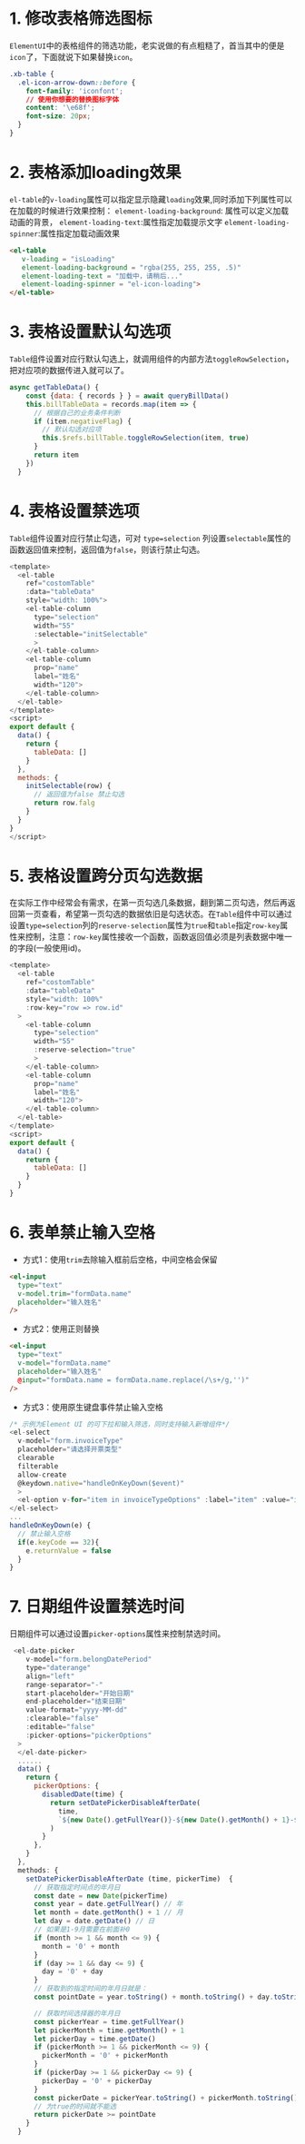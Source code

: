 # 1. 修改表格筛选图标
`ElementUI`中的表格组件的筛选功能，老实说做的有点粗糙了，首当其中的便是`icon`了，下面就说下如果替换`icon`。
```css
.xb-table {
  .el-icon-arrow-down::before {
    font-family: 'iconfont';
    // 使用你想要的替换图标字体
    content: '\e68f';
    font-size: 20px;
  }
}
```
# 2. 表格添加loading效果
`el-table`的`v-loading`属性可以指定显示隐藏`loading`效果,同时添加下列属性可以在加载的时候进行效果控制：
`element-loading-background`: 属性可以定义加载动画的背景，
`element-loading-text`:属性指定加载提示文字
`element-loading-spinner`:属性指定加载动画效果
```html
<el-table
   v-loading = "isLoading"
   element-loading-background = "rgba(255, 255, 255, .5)"
   element-loading-text = "加载中，请稍后..."
   element-loading-spinner = "el-icon-loading">
</el-table>
```

# 3. 表格设置默认勾选项
`Table`组件设置对应行默认勾选上，就调用组件的内部方法`toggleRowSelection`，把对应项的数据传进入就可以了。
```js
async getTableData() {
    const {data: { records } } = await queryBillData()
    this.billTableData = records.map(item => {
      // 根据自己的业务条件判断
      if (item.negativeFlag) {
        // 默认勾选对应项
        this.$refs.billTable.toggleRowSelection(item, true)
      }
      return item
    })
  }
```
# 4. 表格设置禁选项
`Table`组件设置对应行禁止勾选，可对 `type=selection` 列设置`selectable`属性的函数返回值来控制，返回值为`false`，则该行禁止勾选。
```js
<template>
  <el-table
    ref="costomTable"
    :data="tableData"
    style="width: 100%">
    <el-table-column
      type="selection"
      width="55"
      :selectable="initSelectable"
      >
    </el-table-column>
    <el-table-column
      prop="name"
      label="姓名"
      width="120">
    </el-table-column>
  </el-table>
</template>
<script>
export default {
  data() {
    return {
      tableData: []
    }
  },
  methods: {
    initSelectable(row) {
      // 返回值为false 禁止勾选
      return row.falg
    }
  }
}
</script>
```
# 5. 表格设置跨分页勾选数据
在实际工作中经常会有需求，在第一页勾选几条数据，翻到第二页勾选，然后再返回第一页查看，希望第一页勾选的数据依旧是勾选状态。在`Table`组件中可以通过设置`type=selection`列的`reserve-selection`属性为`true`和`table`指定`row-key`属性来控制，注意：`row-key`属性接收一个函数，函数返回值必须是列表数据中唯一的字段(一般使用id)。
```js
<template>
  <el-table
    ref="costomTable"
    :data="tableData"
    style="width: 100%"
    :row-key="row => row.id"
  >
    <el-table-column
      type="selection"
      width="55"
      :reserve-selection="true"
      >
    </el-table-column>
    <el-table-column
      prop="name"
      label="姓名"
      width="120">
    </el-table-column>
  </el-table>
</template>
<script>
export default {
  data() {
    return {
      tableData: []
    }
  }
}
```
# 6. 表单禁止输入空格
- 方式1：使用`trim`去除输入框前后空格，中间空格会保留
```html
<el-input
  type="text"
  v-model.trim="formData.name"
  placeholder="输入姓名"
/>
```
- 方式2：使用正则替换
```html
<el-input
  type="text"
  v-model="formData.name"
  placeholder="输入姓名"
  @input="formData.name = formData.name.replace(/\s+/g,'')"
/>
```
- 方式3：使用原生键盘事件禁止输入空格
```js
/* 示例为Element UI 的可下拉和输入筛选，同时支持输入新增组件*/
<el-select
  v-model="form.invoiceType"
  placeholder="请选择开票类型"
  clearable
  filterable
  allow-create
  @keydown.native="handleOnKeyDown($event)"
  >
  <el-option v-for="item in invoiceTypeOptions" :label="item" :value="item" clearable :key="item" />
</el-select>
...
handleOnKeyDown(e) {
  // 禁止输入空格
  if(e.keyCode == 32){
    e.returnValue = false
  }
}
```
# 7. 日期组件设置禁选时间
日期组件可以通过设置`picker-options`属性来控制禁选时间。
```js
 <el-date-picker
    v-model="form.belongDatePeriod"
    type="daterange"
    align="left"
    range-separator="-"
    start-placeholder="开始日期"
    end-placeholder="结束日期"
    value-format="yyyy-MM-dd"
    :clearable="false"
    :editable="false"
    :picker-options="pickerOptions"
  >
  </el-date-picker>
  ......
  data() {
    return {
      pickerOptions: {
        disabledDate(time) {
          return setDatePickerDisableAfterDate(
            time,
            `${new Date().getFullYear()}-${new Date().getMonth() + 1}-${new Date().getDate()}`
          )
        }
      },
    }
  },
  methods: {
    setDatePickerDisableAfterDate (time, pickerTime)  {
      // 获取指定时间点的年月日
      const date = new Date(pickerTime)
      const year = date.getFullYear() // 年
      let month = date.getMonth() + 1 // 月
      let day = date.getDate() // 日
      // 如果是1-9月需要在前面补0
      if (month >= 1 && month <= 9) {
        month = '0' + month
      }
      if (day >= 1 && day <= 9) {
        day = '0' + day
      }
      // 获取到的指定时间的年月日就是：
      const pointDate = year.toString() + month.toString() + day.toString()

      // 获取时间选择器的年月日
      const pickerYear = time.getFullYear()
      let pickerMonth = time.getMonth() + 1
      let pickerDay = time.getDate()
      if (pickerMonth >= 1 && pickerMonth <= 9) {
        pickerMonth = '0' + pickerMonth
      }
      if (pickerDay >= 1 && pickerDay <= 9) {
        pickerDay = '0' + pickerDay
      }
      const pickerDate = pickerYear.toString() + pickerMonth.toString() + pickerDay.toString()
      // 为true的时间就不能选
      return pickerDate >= pointDate
    }
  }
```